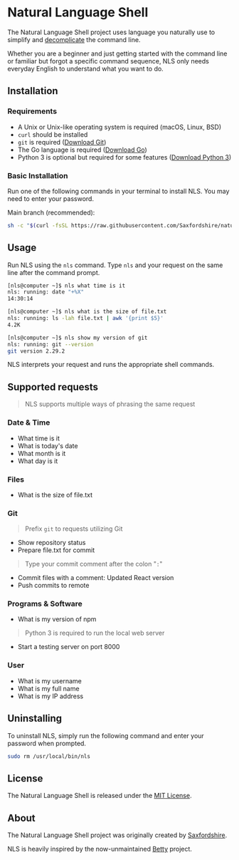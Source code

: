 # Natural Language Shell

The Natural Language Shell project uses language you naturally use to simplify and [decomplicate](https://en.wiktionary.org/wiki/decomplicate) the command line.

Whether you are a beginner and just getting started with the command line or familiar but forgot a specific command sequence, NLS only needs everyday English to understand what you want to do.

## Installation

### Requirements

* A Unix or Unix-like operating system is required (macOS, Linux, BSD)
* `curl` should be installed
* `git` is required ([Download Git](https://www.git-scm.com/downloads))
* The Go language is required ([Download Go](https://golang.org/dl/))
* Python 3 is optional but required for some features ([Download Python 3](https://www.python.org/downloads/))

### Basic Installation

Run one of the following commands in your terminal to install NLS. You may need to enter your password.

Main branch (recommended):

```sh
sh -c "$(curl -fsSL https://raw.githubusercontent.com/Saxfordshire/natural-language-shell/autoinstall.sh)"
```

## Usage

Run NLS using the `nls` command. Type `nls` and your request on the same line after the command prompt.

```sh
[nls@computer ~]$ nls what time is it
nls: running: date "+%X"
14:30:14

[nls@computer ~]$ nls what is the size of file.txt
nls: running: ls -lah file.txt | awk '{print $5}'
4.2K

[nls@computer ~]$ nls show my version of git
nls: running: git --version
git version 2.29.2
```

NLS interprets your request and runs the appropriate shell commands.

## Supported requests

> NLS supports multiple ways of phrasing the same request

### Date & Time

* What time is it
* What is today's date
* What month is it
* What day is it

### Files

* What is the size of file.txt

### Git

> Prefix `git` to requests utilizing Git

* Show repository status
* Prepare file.txt for commit

> Type your commit comment after the colon "`:`"

* Commit files with a comment: Updated React version
* Push commits to remote

### Programs & Software

* What is my version of npm

> Python 3 is required to run the local web server

* Start a testing server on port 8000

### User

* What is my username
* What is my full name
* What is my IP address

## Uninstalling

To uninstall NLS, simply run the following command and enter your password when prompted.

```sh
sudo rm /usr/local/bin/nls
```

## License

The Natural Language Shell is released under the [MIT License](https://github.com/Saxfordshire/natural-language-shell/blob/main/LICENSE.md).

## About

The Natural Language Shell project was originally created by [Saxfordshire](https://github.com/Saxfordshire).

NLS is heavily inspired by the now-unmaintained [Betty](https://github.com/pickhardt/betty) project.

